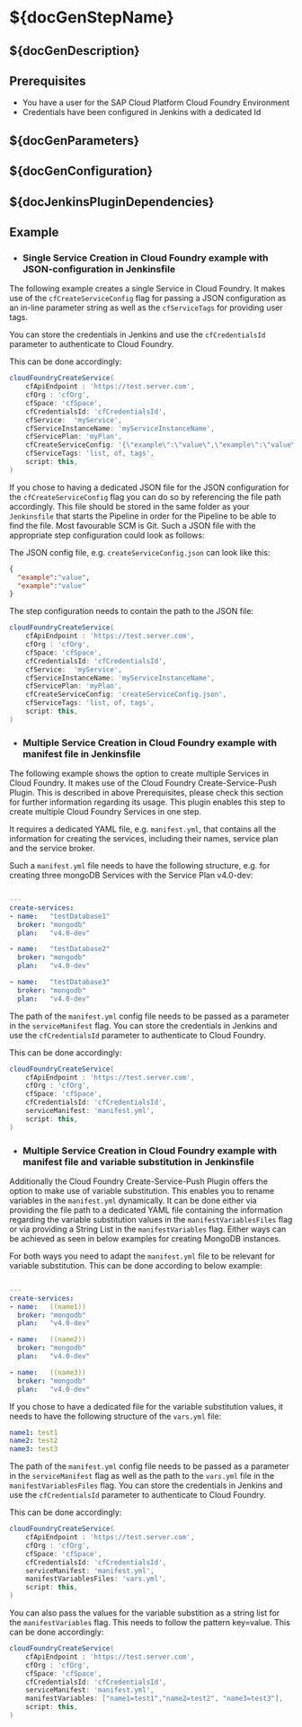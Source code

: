 # ${docGenStepName}

## ${docGenDescription}

## Prerequisites

* You have a user for the SAP Cloud Platform Cloud Foundry Environment
* Credentials have been configured in Jenkins with a dedicated Id

## ${docGenParameters}

## ${docGenConfiguration}

## ${docJenkinsPluginDependencies}

## Example

* ### Single Service Creation in Cloud Foundry example with JSON-configuration in Jenkinsfile

The following example creates a single Service in Cloud Foundry. It makes use of the `cfCreateServiceConfig` flag for passing a JSON configuration as an in-line parameter string as well as the `cfServiceTags` for providing user tags.

You can store the credentials in Jenkins and use the `cfCredentialsId` parameter to authenticate to Cloud Foundry.

This can be done accordingly:

```groovy
cloudFoundryCreateService(
    cfApiEndpoint : 'https://test.server.com',
    cfOrg : 'cfOrg',
    cfSpace: 'cfSpace',
    cfCredentialsId: 'cfCredentialsId',
    cfService:  'myService',
    cfServiceInstanceName: 'myServiceInstanceName',
    cfServicePlan: 'myPlan',
    cfCreateServiceConfig: '{\"example\":\"value\",\"example\":\"value\"}',
    cfServiceTags: 'list, of, tags',
    script: this,
)
```

If you chose to having a dedicated JSON file for the JSON configuration for the `cfCreateServiceConfig` flag you can do so by referencing the file path accordingly. This file should be stored in the same folder as your `Jenkinsfile` that starts the Pipeline in order for the Pipeline to be able to find the file. Most favourable SCM is Git.
Such a JSON file with the appropriate step configuration could look as follows:

The JSON config file, e.g. `createServiceConfig.json` can look like this:

```json
{
  "example":"value",
  "example":"value"
}
```

The step configuration needs to contain the path to the JSON file:

```groovy
cloudFoundryCreateService(
    cfApiEndpoint : 'https://test.server.com',
    cfOrg : 'cfOrg',
    cfSpace: 'cfSpace',
    cfCredentialsId: 'cfCredentialsId',
    cfService:  'myService',
    cfServiceInstanceName: 'myServiceInstanceName',
    cfServicePlan: 'myPlan',
    cfCreateServiceConfig: 'createServiceConfig.json',
    cfServiceTags: 'list, of, tags',
    script: this,
)
```

* ### Multiple Service Creation in Cloud Foundry example with manifest file in Jenkinsfile

The following example shows the option to create multiple Services in Cloud Foundry. It makes use of the Cloud Foundry Create-Service-Push Plugin. This is described in above Prerequisites, please check this section for further information regarding its usage. This plugin enables this step to create multiple Cloud Foundry Services in one step.

It requires a dedicated YAML file, e.g. `manifest.yml`, that contains all the information for creating the services, including their names, service plan and the service broker.

Such a `manifest.yml` file needs to have the following structure, e.g. for creating three mongoDB Services with the Service Plan v4.0-dev:

```yaml

---
create-services:
- name:   "testDatabase1"
  broker: "mongodb"
  plan:   "v4.0-dev"

- name:   "testDatabase2"
  broker: "mongodb"
  plan:   "v4.0-dev"

- name:   "testDatabase3"
  broker: "mongodb"
  plan:   "v4.0-dev"
```

The path of the `manifest.yml` config file needs to be passed as a parameter in the `serviceManifest` flag.
You can store the credentials in Jenkins and use the `cfCredentialsId` parameter to authenticate to Cloud Foundry.

This can be done accordingly:

```groovy
cloudFoundryCreateService(
    cfApiEndpoint : 'https://test.server.com',
    cfOrg : 'cfOrg',
    cfSpace: 'cfSpace',
    cfCredentialsId: 'cfCredentialsId',
    serviceManifest: 'manifest.yml',
    script: this,
)
```

* ### Multiple Service Creation in Cloud Foundry example with manifest file and variable substitution in Jenkinsfile

Additionally the Cloud Foundry Create-Service-Push Plugin offers the option to make use of variable substitution. This enables you to rename variables in the `manifest.yml` dynamically. It can be done either via providing the file path to a dedicated YAML file containing the information regarding the variable  substitution values in the `manifestVariablesFiles` flag or via providing a String List in the `manifestVariables` flag. Either ways can be achieved as seen in below examples for creating MongoDB instances.

For both ways you need to adapt the `manifest.yml` file to be relevant for variable substitution. This can be done according to below example:

```yaml

---
create-services:
- name:   ((name1))
  broker: "mongodb"
  plan:   "v4.0-dev"

- name:   ((name2))
  broker: "mongodb"
  plan:   "v4.0-dev"

- name:   ((name3))
  broker: "mongodb"
  plan:   "v4.0-dev"
```

If you chose to have a dedicated file for the variable substitution values, it needs to have the following structure of the `vars.yml` file:

```yaml
name1: test1
name2: test2
name3: test3
```

The path of the `manifest.yml` config file needs to be passed as a parameter in the `serviceManifest` flag as well as the path to the `vars.yml` file in the `manifestVariablesFiles` flag.
You can store the credentials in Jenkins and use the `cfCredentialsId` parameter to authenticate to Cloud Foundry.

This can be done accordingly:

```groovy
cloudFoundryCreateService(
    cfApiEndpoint : 'https://test.server.com',
    cfOrg : 'cfOrg',
    cfSpace: 'cfSpace',
    cfCredentialsId: 'cfCredentialsId',
    serviceManifest: 'manifest.yml',
    manifestVariablesFiles: 'vars.yml',
    script: this,
)
```

You can also pass the values for the variable substition as a string list for the `manifestVariables` flag. This needs to follow the pattern key=value.
This can be done accordingly:

```groovy
cloudFoundryCreateService(
    cfApiEndpoint : 'https://test.server.com',
    cfOrg : 'cfOrg',
    cfSpace: 'cfSpace',
    cfCredentialsId: 'cfCredentialsId',
    serviceManifest: 'manifest.yml',
    manifestVariables: ["name1=test1","name2=test2", "name3=test3"],
    script: this,
)
```
